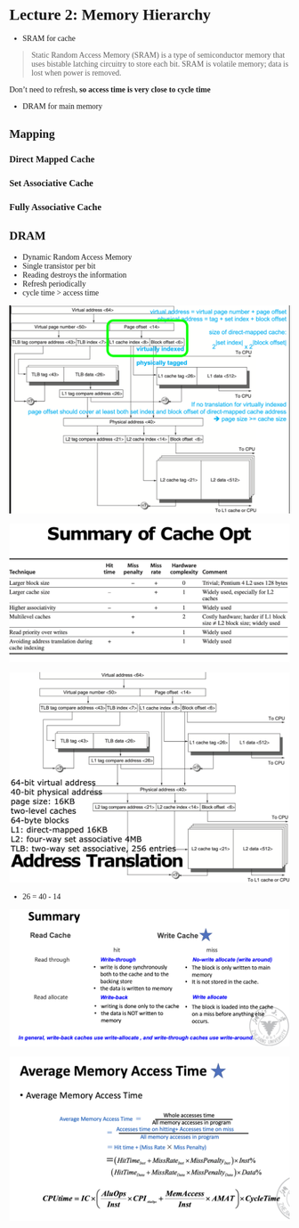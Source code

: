 <font face = "Times New Roman" >

# Lecture 2: Memory Hierarchy

* SRAM for cache

> Static Random Access Memory (SRAM) is a type of semiconductor memory that uses bistable latching circuitry to store each bit. SRAM is volatile memory; data is lost when power is removed.

Don’t need to refresh, **so access time is very close to cycle time**

* DRAM for main memory

## Mapping

### Direct Mapped Cache

### Set Associative Cache

### Fully Associative Cache

## DRAM

* Dynamic Random Access Memory
* Single transistor per bit
* Reading destroys the information
* Refresh periodically 
* cycle time > access time

![1](1.png)

![2](2.png)

![3](3.png)

* 26 = 40 - 14

![4](4.png)

![5](5.png)

</font>